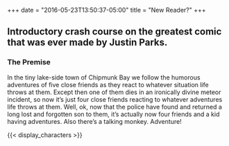 +++
date = "2016-05-23T13:50:37-05:00"
title = "New Reader?"
+++

## Introductory crash course on the greatest comic that was ever made by Justin Parks.

### The Premise

In the tiny lake-side town of Chipmunk Bay we follow the humorous adventures of five close friends as they react to whatever situation life throws at them. Except then one of them dies in an ironically divine meteor incident, so now it’s just four close friends reacting to whatever adventures life throws at them. Well, ok, now that the police have found and returned a long lost and forgotten son to them, it’s actually now four friends and a kid having adventures. Also there’s a talking monkey. Adventure!

{{< display_characters >}}